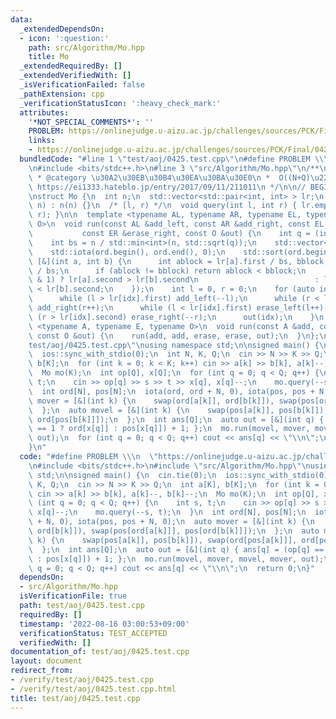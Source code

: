 ```yaml
---
data:
  _extendedDependsOn:
  - icon: ':question:'
    path: src/Algorithm/Mo.hpp
    title: Mo
  _extendedRequiredBy: []
  _extendedVerifiedWith: []
  _isVerificationFailed: false
  _pathExtension: cpp
  _verificationStatusIcon: ':heavy_check_mark:'
  attributes:
    '*NOT_SPECIAL_COMMENTS*': ''
    PROBLEM: https://onlinejudge.u-aizu.ac.jp/challenges/sources/PCK/Final/0425
    links:
    - https://onlinejudge.u-aizu.ac.jp/challenges/sources/PCK/Final/0425
  bundledCode: "#line 1 \"test/aoj/0425.test.cpp\"\n#define PROBLEM \\\n  \"https://onlinejudge.u-aizu.ac.jp/challenges/sources/PCK/Final/0425\"\
    \n#include <bits/stdc++.h>\n#line 3 \"src/Algorithm/Mo.hpp\"\n/**\n * @title Mo\n\
    \ * @category \u30A2\u30EB\u30B4\u30EA\u30BA\u30E0\n *  O((N+Q)\u221AN)\n * @see\
    \ https://ei1333.hateblo.jp/entry/2017/09/11/211011\n */\n\n// BEGIN CUT HERE\n\
    \nstruct Mo {\n  int n;\n  std::vector<std::pair<int, int> > lr;\n  explicit Mo(int\
    \ n) : n(n) {}\n  /* [l, r) */\n  void query(int l, int r) { lr.emplace_back(l,\
    \ r); }\n\n  template <typename AL, typename AR, typename EL, typename ER, typename\
    \ O>\n  void run(const AL &add_left, const AR &add_right, const EL &erase_left,\n\
    \           const ER &erase_right, const O &out) {\n    int q = (int)lr.size();\n\
    \    int bs = n / std::min<int>(n, std::sqrt(q));\n    std::vector<int> ord(q);\n\
    \    std::iota(ord.begin(), ord.end(), 0);\n    std::sort(ord.begin(), ord.end(),\
    \ [&](int a, int b) {\n      int ablock = lr[a].first / bs, bblock = lr[b].first\
    \ / bs;\n      if (ablock != bblock) return ablock < bblock;\n      return (ablock\
    \ & 1) ? lr[a].second > lr[b].second\n                          : lr[a].second\
    \ < lr[b].second;\n    });\n    int l = 0, r = 0;\n    for (auto idx : ord) {\n\
    \      while (l > lr[idx].first) add_left(--l);\n      while (r < lr[idx].second)\
    \ add_right(r++);\n      while (l < lr[idx].first) erase_left(l++);\n      while\
    \ (r > lr[idx].second) erase_right(--r);\n      out(idx);\n    }\n  }\n  template\
    \ <typename A, typename E, typename O>\n  void run(const A &add, const E &erase,\
    \ const O &out) {\n    run(add, add, erase, erase, out);\n  }\n};\n#line 5 \"\
    test/aoj/0425.test.cpp\"\nusing namespace std;\n\nsigned main() {\n  cin.tie(0);\n\
    \  ios::sync_with_stdio(0);\n  int N, K, Q;\n  cin >> N >> K >> Q;\n  int a[K],\
    \ b[K];\n  for (int k = 0; k < K; k++) cin >> a[k] >> b[k], a[k]--, b[k]--;\n\
    \  Mo mo(K);\n  int op[Q], x[Q];\n  for (int q = 0; q < Q; q++) {\n    int s,\
    \ t;\n    cin >> op[q] >> s >> t >> x[q], x[q]--;\n    mo.query(--s, t);\n  }\n\
    \  int ord[N], pos[N];\n  iota(ord, ord + N, 0), iota(pos, pos + N, 0);\n  auto\
    \ mover = [&](int k) {\n    swap(ord[a[k]], ord[b[k]]), swap(pos[ord[a[k]]], pos[ord[b[k]]]);\n\
    \  };\n  auto movel = [&](int k) {\n    swap(pos[a[k]], pos[b[k]]), swap(ord[pos[a[k]]],\
    \ ord[pos[b[k]]]);\n  };\n  int ans[Q];\n  auto out = [&](int q) { ans[q] = (op[q]\
    \ == 1 ? ord[x[q]] : pos[x[q]]) + 1; };\n  mo.run(movel, mover, movel, mover,\
    \ out);\n  for (int q = 0; q < Q; q++) cout << ans[q] << \"\\n\";\n  return 0;\n\
    }\n"
  code: "#define PROBLEM \\\n  \"https://onlinejudge.u-aizu.ac.jp/challenges/sources/PCK/Final/0425\"\
    \n#include <bits/stdc++.h>\n#include \"src/Algorithm/Mo.hpp\"\nusing namespace\
    \ std;\n\nsigned main() {\n  cin.tie(0);\n  ios::sync_with_stdio(0);\n  int N,\
    \ K, Q;\n  cin >> N >> K >> Q;\n  int a[K], b[K];\n  for (int k = 0; k < K; k++)\
    \ cin >> a[k] >> b[k], a[k]--, b[k]--;\n  Mo mo(K);\n  int op[Q], x[Q];\n  for\
    \ (int q = 0; q < Q; q++) {\n    int s, t;\n    cin >> op[q] >> s >> t >> x[q],\
    \ x[q]--;\n    mo.query(--s, t);\n  }\n  int ord[N], pos[N];\n  iota(ord, ord\
    \ + N, 0), iota(pos, pos + N, 0);\n  auto mover = [&](int k) {\n    swap(ord[a[k]],\
    \ ord[b[k]]), swap(pos[ord[a[k]]], pos[ord[b[k]]]);\n  };\n  auto movel = [&](int\
    \ k) {\n    swap(pos[a[k]], pos[b[k]]), swap(ord[pos[a[k]]], ord[pos[b[k]]]);\n\
    \  };\n  int ans[Q];\n  auto out = [&](int q) { ans[q] = (op[q] == 1 ? ord[x[q]]\
    \ : pos[x[q]]) + 1; };\n  mo.run(movel, mover, movel, mover, out);\n  for (int\
    \ q = 0; q < Q; q++) cout << ans[q] << \"\\n\";\n  return 0;\n}"
  dependsOn:
  - src/Algorithm/Mo.hpp
  isVerificationFile: true
  path: test/aoj/0425.test.cpp
  requiredBy: []
  timestamp: '2022-08-16 03:00:53+09:00'
  verificationStatus: TEST_ACCEPTED
  verifiedWith: []
documentation_of: test/aoj/0425.test.cpp
layout: document
redirect_from:
- /verify/test/aoj/0425.test.cpp
- /verify/test/aoj/0425.test.cpp.html
title: test/aoj/0425.test.cpp
---
```

